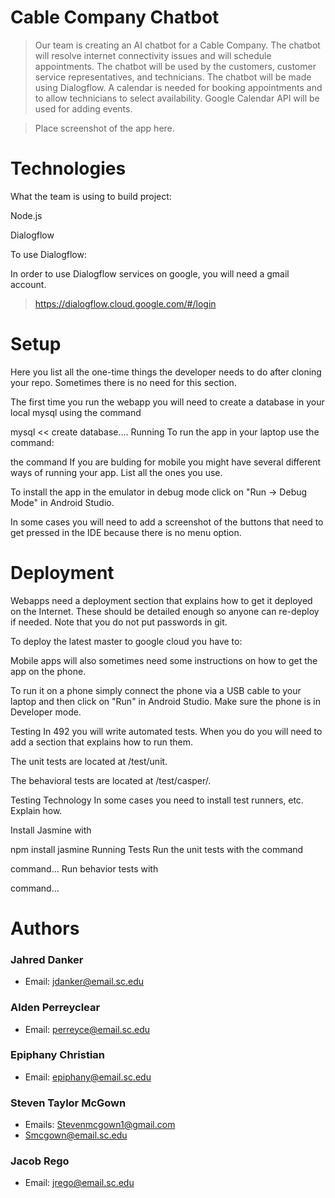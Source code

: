 # Cable Company Chatbot

> Our team is creating an AI chatbot for a Cable Company. The chatbot will resolve internet connectivity issues and will schedule appointments.
The chatbot will be used by the customers, customer service representatives, and technicians. 
The chatbot will be made using Dialogflow. A calendar is needed for booking appointments and to allow
technicians to select availability. Google Calendar API will be used for adding events.

> Place screenshot of the app here.

# Technologies

What the team is using to build project:

Node.js

Dialogflow

To use Dialogflow:

In order to use Dialogflow services on google, you will need a gmail account.

> https://dialogflow.cloud.google.com/#/login

# Setup
Here you list all the one-time things the developer needs to do after cloning your repo. Sometimes there is no need for this section.

The first time you run the webapp you will need to create a database in your local mysql using the command

mysql << create database....
Running
To run the app in your laptop use the command:

the command
If you are bulding for mobile you might have several different ways of running your app. List all the ones you use.

To install the app in the emulator in debug mode click on "Run -> Debug Mode" in Android Studio.

In some cases you will need to add a screenshot of the buttons that need to get pressed in the IDE because there is no menu option.

# Deployment
Webapps need a deployment section that explains how to get it deployed on the Internet. These should be detailed enough so anyone can re-deploy if needed. Note that you do not put passwords in git.

To deploy the latest master to google cloud you have to:

Mobile apps will also sometimes need some instructions on how to get the app on the phone.

To run it on a phone simply connect the phone via a USB cable to your laptop and then click on "Run" in Android Studio. Make sure the phone is in Developer mode.

Testing
In 492 you will write automated tests. When you do you will need to add a section that explains how to run them.

The unit tests are located at /test/unit.

The behavioral tests are located at /test/casper/.

Testing Technology
In some cases you need to install test runners, etc. Explain how.

Install Jasmine with

npm install jasmine
Running Tests
Run the unit tests with the command

command...
Run behavior tests with

command...
# Authors
### Jahred Danker
* Email: jdanker@email.sc.edu
### Alden Perreyclear
* Email: perreyce@email.sc.edu
### Epiphany Christian
* Email: epiphany@email.sc.edu
### Steven Taylor McGown
* Emails: Stevenmcgown1@gmail.com
* Smcgown@email.sc.edu
### Jacob Rego
* Email: jrego@email.sc.edu
